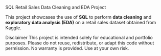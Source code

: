 SQL Retail Sales Data Cleaning and EDA Project

This project showcases the use of **SQL** to perform **data cleaning** and **exploratory data analysis (EDA)** on a retail sales dataset obtained from Kaggle.

Disclaimer
This project is intended solely for educational and portfolio purposes.
Please do not reuse, redistribute, or adapt this code without permission.
No warranty is provided. Use at your own risk.
